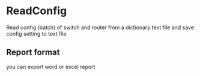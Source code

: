 # ReadConfig
Read config (batch) of switch and router from a dictionary text file and save config setting to text file

Report format
---------
you can export word or excel report 
